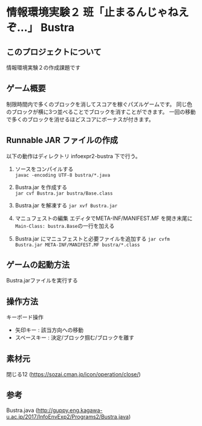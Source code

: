 # 情報環境実験２ 班「止まるんじゃねえぞ…」 Bustra

## このプロジェクトについて
情報環境実験２の作成課題です

## ゲーム概要
制限時間内で多くのブロックを消してスコアを稼ぐパズルゲームです。
同じ色のブロックが横に3つ並べることでブロックを消すことができます。
一回の移動で多くのブロックを消せるほどスコアにボーナスが付きます。

## Runnable JAR ファイルの作成
以下の動作はディレクトリ infoexpr2-bustra 下で行う。

1. ソースをコンパイルする  
   `javac -encoding UTF-8 bustra/*.java`

2. Bustra.jar を作成する  
   `jar cvf Bustra.jar bustra/Base.class`

3. Bustra.jar を解凍する
   `jar xvf Bustra.jar`

4. マニュフェストの編集
   エディタでMETA-INF/MANIFEST.MF を開き末尾に`Main-Class: bustra.Base`の一行を加える

5. Bustra.jar にマニュフェストと必要ファイルを追加する
   `jar cvfm Bustra.jar META-INF/MANIFEST.MF bustra/*.class`

## ゲームの起動方法
Bustra.jarファイルを実行する

## 操作方法
キーボード操作
  - 矢印キー : 該当方向への移動
  - スペースキー : 決定/ブロック掴む/ブロックを離す

## 素材元
閉じる12 (https://sozai.cman.jp/icon/operation/close/)

## 参考
Bustra.java (http://guppy.eng.kagawa-u.ac.jp/2017/InfoEnvExp2/Programs2/Bustra.java)
